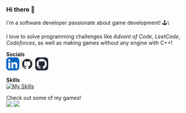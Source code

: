 ### Hi there 👋

I'm a software developer passionate about game development! :joystick:\

I love to solve programming challenges like _Advent of Code_, _LeetCode_, _Codeforces_, as well as making games without any engine with C++!


<b>Socials</b> <br>
[<img src="https://github.com/tandpfun/skill-icons/blob/main/icons/LinkedIn.svg" width = "35">](https://linkedin.com/in/vkrukhmalev)
[<img src="https://github.com/tandpfun/skill-icons/blob/main/icons/Github-Light.svg" width = "35">](https://github.com/NemGam#gh-dark-mode-only)
[<img src="https://github.com/tandpfun/skill-icons/blob/main/icons/Github-Dark.svg" width = "35">](https://github.com/NemGam#gh-light-mode-only)

<b>Skills</b> <br>
[![My Skills](https://skillicons.dev/icons?i=unity,unreal,cs,cpp,c,python,js,html,css,react,dotnet,mongodb,blender,postgres,git&perline=7)](https://skillicons.dev)

Check out some of my games!\
[<img src="https://user-images.githubusercontent.com/1271004/216844650-07f53beb-78ea-4991-9b00-741c0ba6671b.svg" width = "35">](https://nemario.itch.io#gh-dark-mode-only)
[<img src="https://user-images.githubusercontent.com/1271004/216844652-411515a2-b7ef-4096-9bb2-4aff3dcff121.svg" width = "35">](https://nemario.itch.io#gh-light-mode-only)
<!--
**NemGam/NemGam** is a ✨ _special_ ✨ repository because its `README.md` (this file) appears on your GitHub profile.

Here are some ideas to get you started:

- 🔭 I’m currently working on ...
- 🌱 I’m currently learning ...
- 👯 I’m looking to collaborate on ...
- 🤔 I’m looking for help with ...
- 💬 Ask me about ...
- 📫 How to reach me: ...
- 😄 Pronouns: ...
- ⚡ Fun fact: ...
-->
